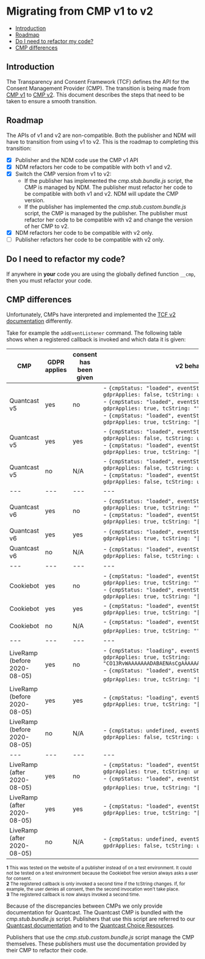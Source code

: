 # Migrating from CMP v1 to v2

- [Introduction](#introduction)
- [Roadmap](#roadmap)
- [Do I need to refactor my code?](#do-i-need-to-refactor-my-code)
- [CMP differences](#cmp-differences)

## Introduction
The Transparency and Consent Framework (TCF) defines the API for the Consent Management Provider (CMP).
The transition is being made from [CMP v1][tcf-v1] to [CMP v2][tcf-v2].
This document describes the steps that need to be taken to ensure a smooth transition.

## Roadmap
The APIs of v1 and v2 are non-compatible.
Both the publisher and NDM will have to transition from using v1 to v2.
This is the roadmap to completing this transition:
- [x] Publisher and the NDM code use the CMP v1 API
- [x] NDM refactors her code to be compatible with both v1 and v2.
- [x] Switch the CMP version from v1 to v2:
    - If the publisher has implemented the _cmp.stub.bundle.js_ script, the CMP is managed by NDM.
      The publisher must refactor her code to be compatible with both v1 and v2.
      NDM will update the CMP version.
    - If the publisher has implemented the _cmp.stub.custom.bundle.js_ script, the CMP is managed by the publisher.
      The publisher must refactor her code to be compatible with v2 and change the version of her CMP to v2.
- [x] NDM refactors her code to be compatible with v2 only.
- [ ] Publisher refactors her code to be compatible with v2 only.

## Do I need to refactor my code?
If anywhere in **your** code you are using the globally defined function `__cmp`,
then you must refactor your code.

## CMP differences
Unfortunately, CMPs have interpreted and implemented the [TCF v2 documentation][tcf-v2] differently.

Take for example the `addEventListener` command.
The following table shows when a registered callback is invoked and which data it is given:

|CMP|GDPR applies|consent has been given|v2 behaviour|
|---|---|---|---|
|Quantcast v5| yes | no    | - `{cmpStatus: "loaded", eventStatus: "tcloaded", gdprApplies: false, tcString: undefined}` <br>- `{cmpStatus: "loaded", eventStatus: "cmpuishown", gdprApplies: true, tcString: ""}` <br>- `{cmpStatus: "loaded", eventStatus: "useractioncomplete", gdprApplies: true, tcString: "[actual-tc-string]"}` |
|Quantcast v5| yes | yes   | - `{cmpStatus: "loaded", eventStatus: "tcloaded", gdprApplies: false, tcString: undefined}` <br>- `{cmpStatus: "loaded", eventStatus: "useractioncomplete", gdprApplies: true, tcString: "[actual-tc-string]"}` |
|Quantcast v5| no | N/A    | - `{cmpStatus: "loaded", eventStatus: "tcloaded", gdprApplies: false, tcString: undefined}` <br>- `{cmpStatus: "loaded", eventStatus: "useractioncomplete", gdprApplies: false, tcString: undefined}` |
|---|---|---|---|
|Quantcast v6| yes | no     | - `{cmpStatus: "loaded", eventStatus: "cmpuishown", gdprApplies: true, tcString: ""}` <br>- `{cmpStatus: "loaded", eventStatus: "useractioncomplete", gdprApplies: true, tcString: "[actual-tc-string]"}` |
|Quantcast v6| yes | yes    | - `{cmpStatus: "loaded", eventStatus: "tcloaded", gdprApplies: true, tcString: "[actual-tc-string]"}` |
|Quantcast v6| no | N/A     | - `{cmpStatus: "loaded", eventStatus: "tcloaded", gdprApplies: false, tcString: undefined}` |
|---|---|---|---|
|Cookiebot| yes | no    | - `{cmpStatus: "loaded", eventStatus: "cmpuishown", gdprApplies: true, tcString: ""}` <br>- `{cmpStatus: "loaded", eventStatus: "useractioncomplete", gdprApplies: true, tcString: "[actual-tc-string]"}` |
|Cookiebot| yes | yes   | - `{cmpStatus: "loaded", eventStatus: "tcloaded", gdprApplies: true, tcString: "[actual-tc-string]"}` |
|Cookiebot| no | N/A    | - `{cmpStatus: "loaded", eventStatus: "cmpuishown", gdprApplies: true, tcString: ""}` <sup>**1**</sup> |
|---|---|---|---|
|LiveRamp (before 2020-08-05)| yes | no     | - `{cmpStatus: "loading", eventStatus: undefined, gdprApplies: true, tcString: "CO13RvWAAAAAAADABAENAsCgAAAAAAAAAIAAAAAAAAAA.YAAAAAAAAAA"}` <br>- `{cmpStatus: "loaded", eventStatus: "useractioncomplete", gdprApplies: true, tcString: "[actual-tc-string]"}` <sup>**2**</sup> |
|LiveRamp (before 2020-08-05)| yes | yes    | - `{cmpStatus: "loading", eventStatus: "tcloaded", gdprApplies: true, tcString: "[actual-tc-string]"}` |
|LiveRamp (before 2020-08-05)| no | N/A     | - `{cmpStatus: undefined, eventStatus: undefined, gdprApplies: false, tcString: undefined}` |
|---|---|---|---|
|LiveRamp (after 2020-08-05)| yes | no      | - `{cmpStatus: "loaded", eventStatus: "cmpuishown", gdprApplies: true, tcString: undefined}` <br>- `{cmpStatus: "loaded", eventStatus: "useractioncomplete", gdprApplies: true, tcString: "[actual-tc-string]"}` <sup>**3**</sup> |
|LiveRamp (after 2020-08-05)| yes | yes     | - `{cmpStatus: "loaded", eventStatus: "tcloaded", gdprApplies: true, tcString: "[actual-tc-string]"}` |
|LiveRamp (after 2020-08-05)| no | N/A      | - `{cmpStatus: undefined, eventStatus: undefined, gpdrApplies: false, tcString: undefined}` |

<sup>**1** This was tested on the website of a publisher instead of on a test environment.
It could not be tested on a test environment because the Cookiebot free version always asks a user for consent.</sup><br>
<sup>**2** The registered callback is only invoked a second time if the tcString changes. If, for example, the user denies all consent, then the second invocation won't take place.</sup><br>
<sup>**3** The registered callback is now always invoked a second time.</sup>

Because of the discrepancies between CMPs we only provide documentation for Quantcast.
The Quantcast CMP is bundled with the _cmp.stub.bundle.js_ script.
Publishers that use this script are referred to our [Quantcast documentation](cmp-v1-to-v2/QUANTCAST-V2.md) and to the [Quantcast Choice Resources][quantcast-choice-resources].

Publishers that use the _cmp.stub.custom.bundle.js_ script manage the CMP themselves.
These publishers must use the documentation provided by their CMP to refactor their code.

[tcf-v1]: https://github.com/InteractiveAdvertisingBureau/GDPR-Transparency-and-Consent-Framework/blob/master/CMP%20JS%20API%20v1.1%20Final.md
[tcf-v2]: https://github.com/InteractiveAdvertisingBureau/GDPR-Transparency-and-Consent-Framework/blob/master/TCFv2/IAB%20Tech%20Lab%20-%20CMP%20API%20v2.md
[quantcast-choice-resources]: https://help.quantcast.com/hc/en-us/categories/360002940873-Quantcast-Choice
